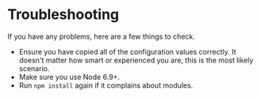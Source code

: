 # Troubleshooting

If you have any problems, here are a few things to check.

* Ensure you have copied all of the configuration values correctly. It doesn't matter how smart or experienced you are, this is the most likely scenario.
* Make sure you use Node 6.9+.
* Run `npm install` again if it complains about modules.
